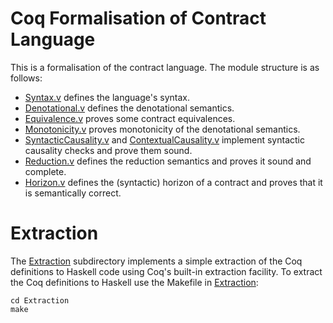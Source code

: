 Coq Formalisation of Contract Language
======================================

This is a formalisation of the contract language. The module structure
is as follows:

- [Syntax.v](Syntax.v) defines the language's syntax.
- [Denotational.v](Denotational.v) defines the denotational semantics.
- [Equivalence.v](Equivalence.v) proves some contract equivalences.
- [Monotonicity.v](Monotonicity.v) proves monotonicity of the
  denotational semantics.
- [SyntacticCausality.v](SyntacticCausality.v) and
  [ContextualCausality.v](ContextualCausality.v) implement syntactic
  causality checks and prove them sound.
- [Reduction.v](Reduction.v) defines the reduction semantics and
  proves it sound and complete.
- [Horizon.v](Horizon.v) defines the (syntactic) horizon of a contract
  and proves that it is semantically correct.


Extraction
==========

The [Extraction](Extraction) subdirectory implements a simple
extraction of the Coq definitions to Haskell code using Coq's built-in
extraction facility. To extract the Coq definitions to Haskell use the
Makefile in [Extraction](Extraction):

```shell
cd Extraction
make
```
